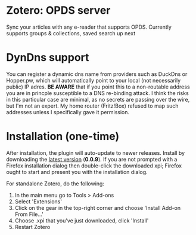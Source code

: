 
# Zotero: OPDS server

Sync your articles with any e-reader that supports OPDS. Currently supports groups & collections, saved search up next

# DynDns support

You can register a dynamic dns name from providers such as DuckDns or Hopper.pw, which will automatically point to your
local (not necessarily public) IP adres. **BE AWARE** that if you point this to a non-routable address you are in
princple susceptible to a DNS re-binding attack. I think the risks in this particular case are minimal, as no secrets
are passing over the wire, but I'm not an expert. My home router (Fritz!Box) refused to map such addresses unless I
specifically gave it permission.

# Installation (one-time)

After installation, the plugin will auto-update to newer releases. Install by downloading the [latest
version](https://zotplus.github.io/opds/zotero-opds-0.0.9.xpi)
(**0.0.9**).
If you are not prompted with a Firefox installation dialog then double-click the
downloaded xpi; Firefox ought to start and present you with the installation dialog.

For standalone Zotero, do the following:

1. In the main menu go to Tools > Add-ons
2. Select 'Extensions'
3. Click on the gear in the top-right corner and choose 'Install Add-on From File...'
4. Choose .xpi that you've just downloaded, click 'Install'
5. Restart Zotero


